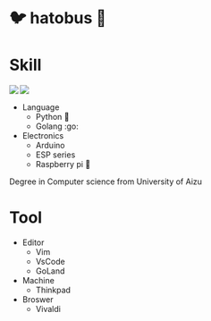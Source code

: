 # :bird: hatobus :bus:

# Skill

<a href="https://github.com/anuraghazra/github-readme-stats">
  <img align="left" src="https://github-readme-stats.vercel.app/api?username=hatobus&show_icons=true&count_private=true" />
</a>
<a href="https://github.com/anuraghazra/github-readme-stats">
  <img align="left" src="https://github-readme-stats.vercel.app/api/top-langs/?username=hatobus&hide=Jupyter+Notebook,C,html,css" />
</a>

<br>

- Language
  - Python :snake:
  - Golang :go:
- Electronics
  - Arduino
  - ESP series
  - Raspberry pi :strawberry:

Degree in Computer science from University of Aizu

# Tool
- Editor
  - Vim
  - VsCode
  - GoLand
- Machine
  - Thinkpad
- Broswer
  - Vivaldi
